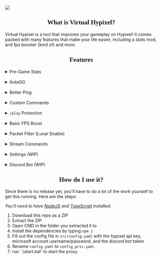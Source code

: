<img src="https://spaghetcodes.best/img/virtual-hypixel/VirtualHypixelBanner.png">

<link rel="preconnect" href="https://fonts.googleapis.com">
<link rel="preconnect" href="https://fonts.gstatic.com" crossorigin>
<link href="https://fonts.googleapis.com/css2?family=Oxanium&display=swap" rel="stylesheet">

<h2 align="center" style="font-family: 'Oxanium', cursive;">
   What is Virtual Hypixel?
</h2>

Virtual Hypixel is a tool that improves your gameplay on Hypixel! It comes packed with many
features that make your life easier, including a stats mod, and fps booster (kind of) and more.

<h2 align="center" style="font-family: 'Oxanium', cursive;">
   Features
</h2>

<details>
  <summary>Pre-Game Stats</summary>
  <p>Virtual Hypixel shows the stats of your opponents before the game starts (including duels, after the update).</p>
</details>
<br>
<details>
  <summary>AutoGG</summary>
  <p>With most proxies like this AutoGG and other Hypixel mods don't work, so Virtual Hypixel implements its own AutoGG.</p>
</details>
<br>
<details>
  <summary>Better Ping</summary>
  <p>The Better Ping module updates your ping more frequently in-game and counteracts the problem of the ping mod showing 1ms. </p>
</details>
<br>
<details>
  <summary>Custom Commands</summary>
  <p>Virtual Hypixel implements a few custom commands, such as the <code>/sc</code> command for stat checking and <code>/rq</code> to quickly requeue your current (or last) game.</p>
</details>
<br>
<details>
  <summary><code>/play</code> Protection</summary>
  <p>Have you ever accidentally run <code>/play</code> while in game? Virtual Hypixel will ask you to confirm the command to avoid leaving the game.</p>
</details>
<br>
<details>
  <summary>Basic FPS Boost</summary>
  <p>The FPS Boosting module can filter out a few things sent by Hypixel to improve FPS.</p>
</details>
<br>
<details>
  <summary>Packet Filter (Lunar Enable)</summary>
  <p>The Packet Filter removes certain packets to enable disabled mods such as Freelook and Autotext.</p>
</details>
<br>
<details>
  <summary>Stream Commands</summary>
  <p>Virtual Hypixel lets you have a /stream ban (/ssb) command to easily get stream rule breakers off your stream parties!</p>
</details>
<br>
<details>
  <summary>Settings (WIP)</summary>
  <p>Virtual Hypixel allows you to change settings in-game with a nice and simple settings window.</p>
</details>
<br>
<details>
  <summary>Discord Bot (WIP)</summary>
  <p>Virtual Hypixel has a Discord bot that can show the deobfuscated opponent stats in your Discord server!</p>
  <img src="https://cdn.discordapp.com/attachments/1036397952249376858/1135065658917408858/image.png">
</details>



<h2 align="center" style="font-family: 'Oxanium', cursive;">
   How do I use it?
</h2>

Since there is no release yet, you'll have to do a lot of the work yourself to get this running. Here are the steps:

*You'll need to have [NodeJS](https://nodejs.org) and [TypeScript](https://www.typescriptlang.org/)
installed.*

1. Download this repo as a ZIP
2. Extract the ZIP
3. Open CMD in the folder you extracted it to
4. Install the dependencies by typing `npm i`
5. Fill out the config file in `src/config.yaml` with the hypixel api key, microsoft account username/password, and the discord bot token
6. Rename `config.yaml` to `config_priv.yaml`
7. run `.\start.bat' to start the proxy

